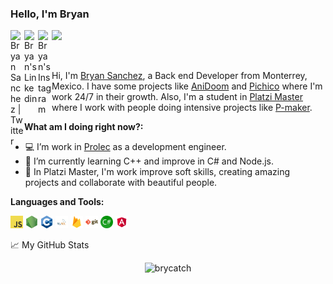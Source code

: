 ### Hello, I'm Bryan 
<a href="https://twitter.com/brycatch">
  <img align="left" alt="Bryan Sanchez | Twitter" width="22px" src="https://cdn.jsdelivr.net/npm/simple-icons@v3/icons/twitter.svg" />
</a>
<a href="https://www.linkedin.com/in/brycatch/">
  <img align="left" alt="Bryan's Linkedin" width="22px" src="https://cdn.jsdelivr.net/npm/simple-icons@v3/icons/linkedin.svg" />
</a>
<a href="https://www.instagram.com/brycatch/">
  <img align="left" alt="Bryan's Instagram" width="22px" src="https://cdn.jsdelivr.net/npm/simple-icons@v3/icons/instagram.svg" />
</a>


![](https://visitor-badge.glitch.me/badge?page_id=brycatch.brycatch)

<br />

Hi, I'm [Bryan Sanchez](https://brycatch.me), a Back end Developer from Monterrey, Mexico. I have some projects like [AniDoom](https://anidoom.com) and [Pichico](https://pichico.mx) where I'm work 24/7 in their growth. Also, I'm a student in [Platzi Master](https://platzi.com/blog/que-es-platzi-master/) where I work with people doing intensive projects like [P-maker](http://p-maker.vercel.app/).

**What am I doing right now?:**

- 💻 I’m work in [Prolec](http://prolecge.com/es/) as a development engineer.
- 🌱 I’m currently learning C++ and improve in C# and Node.js. 
- 📕 In Platzi Master, I'm work improve soft skills, creating amazing projects and collaborate with beautiful people. 

**Languages and Tools:**  

<code><img height="20" src="https://raw.githubusercontent.com/github/explore/80688e429a7d4ef2fca1e82350fe8e3517d3494d/topics/javascript/javascript.png"></code>
<code><img height="20" src="https://raw.githubusercontent.com/github/explore/80688e429a7d4ef2fca1e82350fe8e3517d3494d/topics/nodejs/nodejs.png"></code>
<code><img height="20" src="https://raw.githubusercontent.com/github/explore/80688e429a7d4ef2fca1e82350fe8e3517d3494d/topics/cpp/cpp.png"></code>
<code><img height="20" src="https://raw.githubusercontent.com/github/explore/80688e429a7d4ef2fca1e82350fe8e3517d3494d/topics/mysql/mysql.png"></code>
<code><img height="20" src="https://raw.githubusercontent.com/github/explore/80688e429a7d4ef2fca1e82350fe8e3517d3494d/topics/firebase/firebase.png"></code>
<code><img height="20" src="https://raw.githubusercontent.com/github/explore/80688e429a7d4ef2fca1e82350fe8e3517d3494d/topics/git/git.png"></code>
<code><img height="20" src="https://raw.githubusercontent.com/github/explore/80688e429a7d4ef2fca1e82350fe8e3517d3494d/topics/csharp/csharp.png"></code>
<code><img height="20" src="https://raw.githubusercontent.com/github/explore/80688e429a7d4ef2fca1e82350fe8e3517d3494d/topics/angular/angular.png"></code>


📈 My GitHub Stats

<p align="center"> <img src="https://github-readme-stats.vercel.app/api?username=brycatch&show_icons=true&theme=gotham" alt="brycatch" />